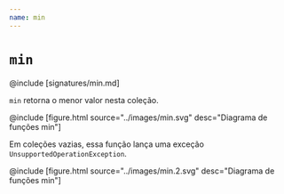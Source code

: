 ```yaml
---
name: min
---
```


# `min`

@include [signatures/min.md]

`min` retorna o menor valor nesta coleção.

@include [figure.html source="../images/min.svg" desc="Diagrama de funções min"]

Em coleções vazias, essa função lança uma exceção `UnsupportedOperationException`.

@include [figure.html source="../images/min.2.svg" desc="Diagrama de funções min"]
